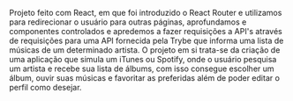 Projeto feito com React, em que foi introduzido o React Router e utilizamos para redirecionar o usuário para outras páginas, aprofundamos e componentes controlados e apredemos a fazer requisições a API's através de requisições para uma API fornecida pela Trybe que informa uma lista de músicas de um determinado artista. O projeto em si trata-se da criação de uma aplicação que simula um iTunes ou Spotify, onde o usuário pesquisa um artista e recebe sua lista de álbums, com isso consegue escolher um álbum, ouvir suas músicas e favoritar as preferidas além de poder editar o perfil como desejar. 
